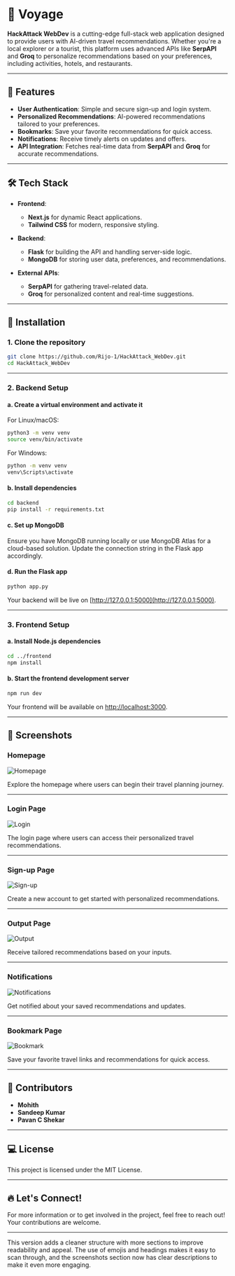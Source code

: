 # 🚢 Voyage 

**HackAttack WebDev** is a cutting-edge full-stack web application designed to provide users with AI-driven travel recommendations. Whether you're a local explorer or a tourist, this platform uses advanced APIs like **SerpAPI** and **Groq** to personalize recommendations based on your preferences, including activities, hotels, and restaurants.

---

## 🌟 Features

- **User Authentication**: Simple and secure sign-up and login system.
- **Personalized Recommendations**: AI-powered recommendations tailored to your preferences.
- **Bookmarks**: Save your favorite recommendations for quick access.
- **Notifications**: Receive timely alerts on updates and offers.
- **API Integration**: Fetches real-time data from **SerpAPI** and **Groq** for accurate recommendations.

---

## 🛠 Tech Stack

- **Frontend**:  
  - **Next.js** for dynamic React applications.
  - **Tailwind CSS** for modern, responsive styling.
  
- **Backend**:  
  - **Flask** for building the API and handling server-side logic.
  - **MongoDB** for storing user data, preferences, and recommendations.
  
- **External APIs**:  
  - **SerpAPI** for gathering travel-related data.
  - **Groq** for personalized content and real-time suggestions.

---

## 🚀 Installation

### 1. Clone the repository

```bash
git clone https://github.com/Rijo-1/HackAttack_WebDev.git
cd HackAttack_WebDev
```

---

### 2. Backend Setup

#### a. Create a virtual environment and activate it

For Linux/macOS:

```bash
python3 -m venv venv
source venv/bin/activate
```

For Windows:

```bash
python -m venv venv
venv\Scripts\activate
```

#### b. Install dependencies

```bash
cd backend
pip install -r requirements.txt
```

#### c. Set up MongoDB

Ensure you have MongoDB running locally or use MongoDB Atlas for a cloud-based solution. Update the connection string in the Flask app accordingly.

#### d. Run the Flask app

```bash
python app.py
```

Your backend will be live on [http://127.0.0.1:5000](http://127.0.0.1:5000).

---

### 3. Frontend Setup

#### a. Install Node.js dependencies

```bash
cd ../frontend
npm install
```

#### b. Start the frontend development server

```bash
npm run dev
```

Your frontend will be available on [http://localhost:3000](http://localhost:3000).

---

## 📸 Screenshots

### Homepage
![Homepage](ss/home.png)

Explore the homepage where users can begin their travel planning journey.

---

### Login Page
![Login](ss/login.png)

The login page where users can access their personalized travel recommendations.

---

### Sign-up Page
![Sign-up](screenshots/signup.png)

Create a new account to get started with personalized recommendations.

---

### Output Page
![Output](ss/output.png)

Receive tailored recommendations based on your inputs.

---

### Notifications
![Notifications](ss/notification.png)

Get notified about your saved recommendations and updates.

---

### Bookmark Page
![Bookmark](ss/bookmark.png)

Save your favorite travel links and recommendations for quick access.

---

## 👥 Contributors

- **Mohith**
- **Sandeep Kumar**
- **Pavan C Shekar**

---

## 💻 License

This project is licensed under the MIT License.

---

## 🔥 Let's Connect!

For more information or to get involved in the project, feel free to reach out! Your contributions are welcome.

---

This version adds a cleaner structure with more sections to improve readability and appeal. The use of emojis and headings makes it easy to scan through, and the screenshots section now has clear descriptions to make it even more engaging.
